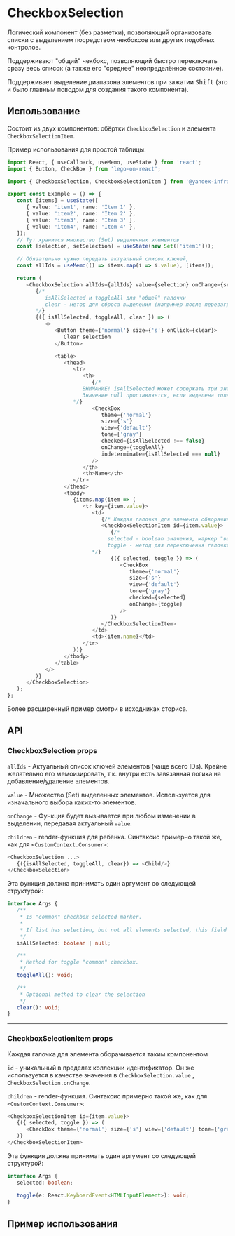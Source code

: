 # CheckboxSelection

Логический компонент (без разметки), позволяющий организовать списки с выделением посредством чекбоксов или других
подобных контролов.

Поддерживают "общий" чекбокс, позволяющий быстро переключать сразу весь список (а также его "среднее" неопределённое
состояние).

Поддерживает выделение диапазона элементов при зажатии <kbd>Shift</kbd> (это и было главным поводом для создания такого
компонента).

## Использование

Состоит из двух компонентов: обёртки `CheckboxSelection` и элемента `CheckboxSelectionItem`.

Пример использования для простой таблицы:

```typescript jsx
import React, { useCallback, useMemo, useState } from 'react';
import { Button, CheckBox } from 'lego-on-react';

import { CheckboxSelection, CheckboxSelectionItem } from '@yandex-infracloud-ui/libs';

export const Example = () => {
   const [items] = useState([
      { value: 'item1', name: 'Item 1' },
      { value: 'item2', name: 'Item 2' },
      { value: 'item3', name: 'Item 3' },
      { value: 'item4', name: 'Item 4' },
   ]);
   // Тут хранится множество (Set) выделенных элементов
   const [selection, setSelection] = useState(new Set(['item1']));

   // Обязательно нужно передать актуальный список ключей,
   const allIds = useMemo(() => items.map(i => i.value), [items]);

   return (
      <CheckboxSelection allIds={allIds} value={selection} onChange={setSelection}>
         {/* 
            isAllSelected и toggleAll для "общей" галочки
            clear - метод для сброса выделения (например после перезагрузки) 
         */}
         {({ isAllSelected, toggleAll, clear }) => (
            <>
               <Button theme={'normal'} size={'s'} onClick={clear}>
                  Clear selection
               </Button>

               <table>
                  <thead>
                     <tr>
                        <th>
                           {/*
                        ВНИМАНИЕ! isAllSelected может содержать три значения: false, null (indeterminate), true
                        Значение null проставляется, если выделена только часть элементов
                     */}
                           <CheckBox
                              theme={'normal'}
                              size={'s'}
                              view={'default'}
                              tone={'gray'}
                              checked={isAllSelected !== false}
                              onChange={toggleAll}
                              indeterminate={isAllSelected === null}
                           />
                        </th>
                        <th>Name</th>
                     </tr>
                  </thead>
                  <tbody>
                     {items.map(item => (
                        <tr key={item.value}>
                           <td>
                              {/* Каждая галочка для элемента обворачивается таким компонентом */}
                              <CheckboxSelectionItem id={item.value}>
                                 {/*
                                selected - boolean значения, маркер "выбранности" элемента
                                toggle - метод для переключения галочки
                           */}
                                 {({ selected, toggle }) => (
                                    <CheckBox
                                       theme={'normal'}
                                       size={'s'}
                                       view={'default'}
                                       tone={'gray'}
                                       checked={selected}
                                       onChange={toggle}
                                    />
                                 )}
                              </CheckboxSelectionItem>
                           </td>
                           <td>{item.name}</td>
                        </tr>
                     ))}
                  </tbody>
               </table>
            </>
         )}
      </CheckboxSelection>
   );
};
```

Более расширенный пример смотри в исходниках сториса.

## API

### CheckboxSelection props

`allIds` - Актуальный список ключей элементов (чаще всего IDs). Крайне желательно его мемоизировать, т.к. внутри есть
завязанная логика на добавление/удаление элементов.

`value` - Множество (Set) выделенных элементов. Используется для изначального выбора каких-то элементов.

`onChange` - Функция будет вызывается при любом изменении в выделении, передавая актуальный `value`.

`children` - render-функция для ребёнка. Синтаксис примерно такой же, как для `<CustomContext.Consumer>`:

```typescript jsx
<CheckboxSelection ...>
   {({isAllSelected, toggleAll, clear}) => <Child/>}
</CheckboxSelection>
```

Эта функция должна принимать один аргумент со следующей структурой:

```typescript
interface Args {
   /**
    * Is "common" checkbox selected marker.
    *
    * If list has selection, but not all elements selected, this field will be `null`
    */
   isAllSelected: boolean | null;

   /**
    * Method for toggle "common" checkbox.
    */
   toggleAll(): void;

   /**
    * Optional method to clear the selection
    */
   clear(): void;
}
```

---

### CheckboxSelectionItem props

Каждая галочка для элемента оборачивается таким компонентом

`id` - уникальный в пределах коллекции идентификатор. Он же используется в качестве значения в `CheckboxSelection.value`
, `CheckboxSelection.onChange`.

`children` - render-функция. Синтаксис примерно такой же, как для `<CustomContext.Consumer>`:

```typescript jsx
<CheckboxSelectionItem id={item.value}>
   {({ selected, toggle }) => (
      <CheckBox theme={'normal'} size={'s'} view={'default'} tone={'gray'} checked={selected} onChange={toggle} />
   )}
</CheckboxSelectionItem>
```

Эта функция должна принимать один аргумент со следующей структурой:

```typescript
interface Args {
   selected: boolean;

   toggle(e: React.KeyboardEvent<HTMLInputElement>): void;
}
```

## Пример использования
